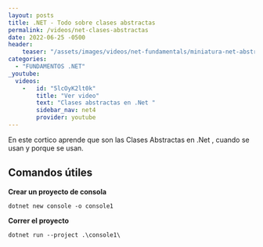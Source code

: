 ```yaml
---
layout: posts
title: .NET - Todo sobre clases abstractas
permalink: /videos/net-clases-abstractas
date: 2022-06-25 -0500
header:
    teaser: "/assets/images/videos/net-fundamentals/miniatura-net-abstractas.png"
categories:
  - "FUNDAMENTOS .NET"
_youtube: 
  videos:
    -   id: "5lcOyK2lt0k"
        title: "Ver video"
        text: "Clases abstractas en .Net " 
        sidebar_nav: net4
        provider: youtube
---
```



En este cortico aprende que son las Clases Abstractas en .Net , cuando se usan y porque se usan.

## Comandos útiles 

**Crear un proyecto de consola**
```
dotnet new console -o console1 
```

**Correr el proyecto** 
```
dotnet run --project .\console1\
```